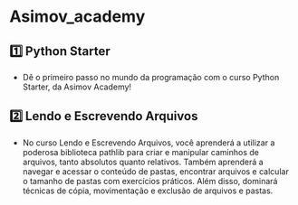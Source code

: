 # Asimov_academy

## 1️⃣ Python Starter
- Dê o primeiro passo no mundo da programação com o curso Python Starter, da Asimov Academy!
## 2️⃣ Lendo e Escrevendo Arquivos
- No curso Lendo e Escrevendo Arquivos, você aprenderá a utilizar a poderosa biblioteca pathlib para criar e manipular caminhos de arquivos, tanto absolutos quanto relativos. Também aprenderá a navegar e acessar o conteúdo de pastas, encontrar arquivos e calcular o tamanho de pastas com exercícios práticos. Além disso, dominará técnicas de cópia, movimentação e exclusão de arquivos e pastas.
